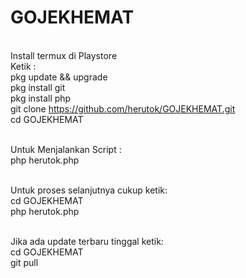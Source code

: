 # GOJEKHEMAT
<br>Install termux di Playstore
<br>Ketik :
<br>pkg update && upgrade
<br>pkg install git
<br>pkg install php
<br>git clone https://github.com/herutok/GOJEKHEMAT.git
<br>cd GOJEKHEMAT

<br>Untuk Menjalankan Script :
<br>php herutok.php

<br>Untuk proses selanjutnya cukup ketik:
<br>cd GOJEKHEMAT
<br>php herutok.php

<br>Jika ada update terbaru tinggal ketik:
<br>cd GOJEKHEMAT
<br>git pull
